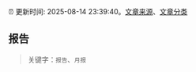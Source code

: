 :alarm_clock: 更新时间: 2025-08-14 23:39:40。[文章来源](/README.md)、[文章分类](/TAGS.md)

## 报告


> 关键字：`报告`、`月报`



